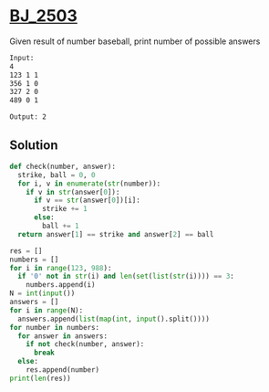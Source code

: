# [BJ_2503](https://acmicpc.net/problem/2503)

Given result of number baseball, print number of possible answers

```txt
Input:
4
123 1 1
356 1 0
327 2 0
489 0 1

Output: 2
```

## Solution

```py
def check(number, answer):
  strike, ball = 0, 0
  for i, v in enumerate(str(number)):
    if v in str(answer[0]):
      if v == str(answer[0])[i]:
        strike += 1
      else:
        ball += 1
  return answer[1] == strike and answer[2] == ball

res = []
numbers = []
for i in range(123, 988):
  if '0' not in str(i) and len(set(list(str(i)))) == 3:
    numbers.append(i)
N = int(input())
answers = []
for i in range(N):
  answers.append(list(map(int, input().split())))
for number in numbers:
  for answer in answers:
    if not check(number, answer):
      break
  else:
    res.append(number)
print(len(res))
```
